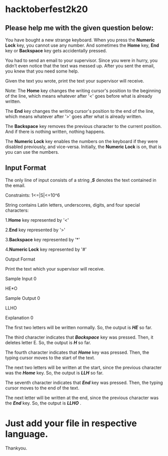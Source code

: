 # hacktoberfest2k20

## Please help me with the given question below:

You have bought a new strange keyboard. When you press the **Numeric Lock** key, you cannot use any number. And sometimes the **Home** key, **End**  key or **Backspace**  key gets accidentally pressed.

You had to send an email to your supervisor. Since you were in hurry, you didn’t even notice that the text was messed up. After you sent the email, you knew that you need some help.

Given the text you wrote, print the text your supervisor will receive.

Note: The **Home** key changes the writing cursor's position to the beginning of the line, which means whatever after '<' goes before what is already written.

The **End** key changes the writing cursor's position to the end of the line, which means whatever after '>' goes after what is already written.

The **Backspace** key removes the previous character to the current position. And if there is nothing written, nothing happens.

The **Numeric Lock** key enables the numbers on the keyboard if they were disabled previously, and vice-versa. Initially, the **Numeric Lock** is on, that is you can use the numbers.

## Input Format

The only line of input consists of a string ,***S*** denotes the text contained in the email.

Constraints:
1<=|S|<=10^6

String contains Latin letters, underscores, digits, and four special characters:

1.**Home** key represented by '<'

2.**End** key represented by '>'

3.**Backspace** key represented by '*'

4.**Numeric Lock** key represented by '#'

Output Format

Print the text which your supervisor will receive.

Sample Input 0

HE*<LL>O

Sample Output 0

LLHO

Explanation 0

The first two letters will be written normally. So, the output is ***HE*** so far.

The third character indicates that ***Backspace*** key was pressed. Then, it deletes letter E. So, the output is ***H*** so far.

The fourth character indicates that ***Home*** key was pressed. Then, the typing cursor moves to the start of the text.

The next two letters will be written at the start, since the previous character was the ***Home*** key. So, the output is ***LLH*** so far.

The seventh character indicates that ***End*** key was pressed. Then, the typing cursor moves to the end of the text.

The next letter will be written at the end, since the previous character was the ***End***  key. So, the output is ***LLHO*** .


# Just add your file in respective language.
Thankyou.
